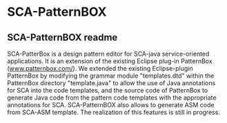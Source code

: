 # SCA-PatternBOX

SCA-PatternBOX readme
---------------------

SCA-PatterBox is a design pattern editor for SCA-java service-oriented applications. 
It is an extension of the existing Eclipse plug-in PatternBox (www.patternbox.com/).
We extended the existing Eclipse-plugin PatternBox by modifying the grammar module "templates.dtd" within the PatternBox directory "template.java" 
to allow the use of Java annotations for SCA into the code
templates, and the source code of PatternBox to generate Java code from the pattern code
templates 
with the appropriate annotations for SCA.
SCA-PatternBOX also allows to generate ASM code from SCA-ASM template. The realization of this features is still in progress.